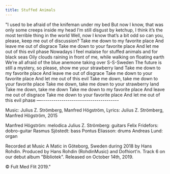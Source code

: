 ```yaml
---
title: Stuffed Animals
---
```


"I used to be afraid of the knifeman under my bed But now I know, that was only some creeps inside my head I’m still disgust by ketchup, I think it’s the most terrible thing in the world Well, now I know that’s a bit odd so can you, please, keep me out of discussion? Take me down to my favorite place And leave me out of disgrace Take me down to your favorite place And let me out of this evil phase Nowadays I feel malaise for stuffed animals and for black seas Oily clouds raining in front of me, while walking on floating earth We’re all afraid of the blue anemone taking over S-S-Sweden The future is still a mystery, so please, show me your strawberry land Take me down to my favorite place And leave me out of disgrace Take me down to your favorite place And let me out of this evil Take me down, take me down to your favorite place Take me down, take me down to your strawberry land Take me down, take me down Take me down to my favorite place And leave me out of disgrace Take me down to your favorite place And let me out of this evil phase
—--------------------------------------

Music: Julius Z. Strömberg, Manfred Högström,
Lyrics: Julius Z. Strömberg, Manfred Högström, 2015

Manfred Högström: melodica
Julius Z. Strömberg: guitars
Felix Fridefors: dobro-guitar
Rasmus Sjöstedt: bass
Pontus Eliasson: drums
Andreas Lund: organ

Recorded at Music A Matic in Göteborg, Sweden during 2018 by Hans Rohdin.
Produced by Hans Rohdin (RohdinMusic) and Dofhiort'n.
Track 6 on our debut album "Bibliotek".
Released on October 14th, 2019.

© Fult Med Flit 2019."
		